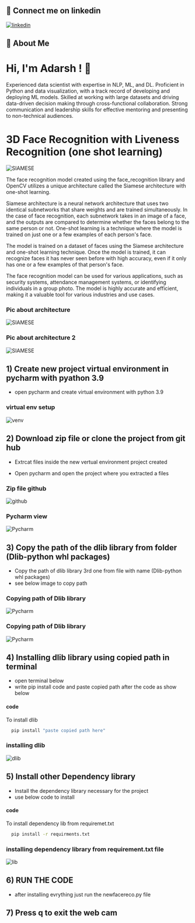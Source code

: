 
## 🔗 Connect me on linkedin

[![linkedin](https://img.shields.io/badge/linkedin-0A66C2?style=for-the-badge&logo=linkedin&logoColor=white)](https://www.linkedin.com/in/im-adarshmetimath)


## 🚀 About Me
 # Hi, I'm Adarsh ! 👋

Experienced data scientist with expertise in NLP, ML, and DL. Proficient in Python and data visualization, with a track record of developing and deploying ML models. Skilled at working with large datasets and driving data-driven decision making through cross-functional collaboration. Strong communication and leadership skills for effective mentoring and presenting to non-technical audiences.



# 3D Face Recognition with Liveness Recognition (one shot learning)
![SIAMESE](https://github.com/imadarsh9686/3D-face-recognition-one-shot-learning-/blob/main/face%20reco2/scrren%20shots/face%20reco%20gif.gif)

The face recognition model created using the face_recognition library and OpenCV utilizes a unique architecture called the Siamese architecture with one-shot learning.

Siamese architecture is a neural network architecture that uses two identical subnetworks that share weights and are trained simultaneously. In the case of face recognition, each subnetwork takes in an image of a face, and the outputs are compared to determine whether the faces belong to the same person or not. One-shot learning is a technique where the model is trained on just one or a few examples of each person's face.

The model is trained on a dataset of faces using the Siamese architecture and one-shot learning technique. Once the model is trained, it can recognize faces it has never seen before with high accuracy, even if it only has one or a few examples of that person's face.

The face recognition model can be used for various applications, such as security systems, attendance management systems, or identifying individuals in a group photo. The model is highly accurate and efficient, making it a valuable tool for various industries and use cases.




### Pic about architecture

![SIAMESE](https://github.com/imadarsh9686/3D-face-recognition-one-shot-learning-/blob/main/face%20reco2/seamese%20architexture.jpg)

### Pic about architecture 2

![SIAMESE](https://github.com/imadarsh9686/3D-face-recognition-one-shot-learning-/blob/main/face%20reco2/1_23mikUF3HBJGUqrX7tMKQQ.png)

## 1) Create new project virtual environment in pycharm with pyathon 3.9

- open pycharm and create virtual environment with python 3.9 


### virtual env setup

![venv](https://github.com/imadarsh9686/3D-face-recognition-one-shot-learning-/blob/main/face%20reco2/scrren%20shots/virtual%20env%20pic%20with%20python%203.9.png)




##  2) Download zip file or clone the project from git hub 

- Extrcat  files inside the new vertual environment project created
  
- Open pycharm and open the project where you extracted a files 
 

### Zip file github

![github](https://github.com/imadarsh9686/3D-face-recognition-one-shot-learning-/blob/main/face%20reco2/scrren%20shots/download%20zip%20file%20from%20github%20.png)



### Pycharm view 

![Pycharm](https://github.com/imadarsh9686/3D-face-recognition-one-shot-learning-/blob/main/face%20reco2/scrren%20shots/1%20pic%20pycharm.png)

## 3) Copy the path of the dlib library from folder (Dlib-python whl packages)
- Copy the path of dlib library 3rd one from file with name (Dlib-python whl packages)  
- see below image to copy path
### Copying path of Dlib library    

![Pycharm](https://github.com/imadarsh9686/3D-face-recognition-one-shot-learning-/blob/main/face%20reco2/scrren%20shots/2%20file%20directory%20pic%20.png)

### Copying path of Dlib library    

![Pycharm](https://github.com/imadarsh9686/3D-face-recognition-one-shot-learning-/blob/main/face%20reco2/scrren%20shots/3%20path%20of%20the%20d%20lib.png)

## 4) Installing dlib library using copied path in terminal
- open terminal below 
-  write pip install code and paste copied path after the code as show below
#### code

To install dlib 

```bash
  pip install "paste copied path here"
```


### installing dlib

![dlib](https://github.com/imadarsh9686/3D-face-recognition-one-shot-learning-/blob/main/face%20reco2/scrren%20shots/4%20install%20library%20using%20path%20in%20terminal.png)





## 5) Install other Dependency library
- Install the dependency library necessary for the project
- use below code to install 

#### code

To install dependency lib from requiremet.txt

```bash
  pip install -r requirments.txt
```

### installing dependency library from requirement.txt file

![lib](https://github.com/imadarsh9686/3D-face-recognition-one-shot-learning-/blob/main/face%20reco2/scrren%20shots/install%20libraries%20from%20requirements.txt.png)

## 6) RUN THE CODE 
- after installing evrything just run the 
newfacereco.py file
## 7) Press q to exit the web cam
